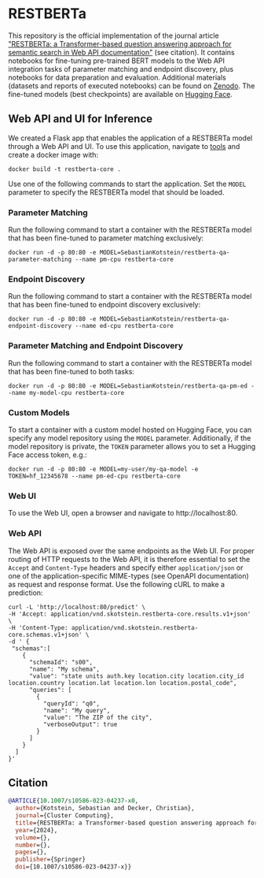 # RESTBERTa
This repository is the official implementation of the journal article ["RESTBERTa: a Transformer-based question answering approach for semantic search in Web API documentation"](https://link.springer.com/article/10.1007/s10586-023-04237-x) (see citation). It contains notebooks for fine-tuning pre-trained BERT models to the Web API integration tasks of parameter matching and endpoint discovery, plus notebooks for data preparation and evaluation.
Additional materials (datasets and reports of executed notebooks) can be found on [Zenodo](https://zenodo.org/records/10118349). The fine-tuned models (best checkpoints) are available on [Hugging Face](https://huggingface.co/SebastianKotstein).

## Web API and UI for Inference
We created a Flask app that enables the application of a RESTBERTa model through a Web API and UI.
To use this application, navigate to [tools](https://github.com/SebastianKotstein/RESTBERTa/tree/master/tools) and create a docker image with:
```
docker build -t restberta-core .
```
Use one of the following commands to start the application. Set the ```MODEL``` parameter to specify the RESTBERTa model that should be loaded.

### Parameter Matching
Run the following command to start a container with the RESTBERTa model that has been fine-tuned to parameter matching exclusively:
```
docker run -d -p 80:80 -e MODEL=SebastianKotstein/restberta-qa-parameter-matching --name pm-cpu restberta-core
```
### Endpoint Discovery
Run the following command to start a container with the RESTBERTa model that has been fine-tuned to endpoint discovery exclusively:
```
docker run -d -p 80:80 -e MODEL=SebastianKotstein/restberta-qa-endpoint-discovery --name ed-cpu restberta-core
```
### Parameter Matching and Endpoint Discovery
Run the following command to start a container with the RESTBERTa model that has been fine-tuned to both tasks:
```
docker run -d -p 80:80 -e MODEL=SebastianKotstein/restberta-qa-pm-ed --name my-model-cpu restberta-core
```
### Custom Models
To start a container with a custom model hosted on Hugging Face, you can specify any model repository using the ```MODEL``` parameter. Additionally, if the model repository is private, the ```TOKEN``` parameter allows you to set a Hugging Face access token, e.g.:
```
docker run -d -p 80:80 -e MODEL=my-user/my-qa-model -e TOKEN=hf_12345678 --name pm-ed-cpu restberta-core
```
### Web UI
To use the Web UI, open a browser and navigate to http://localhost:80.

### Web API
The Web API is exposed over the same endpoints as the Web UI. For proper routing of HTTP requests to the Web API, it is therefore essential to set the ```Accept``` and ```Content-Type``` headers and
specify either ```application/json``` or one of the application-specific MIME-types (see OpenAPI documentation) as request and response format.
Use the following cURL to make a prediction:
```
curl -L 'http://localhost:80/predict' \
-H 'Accept: application/vnd.skotstein.restberta-core.results.v1+json' \
-H 'Content-Type: application/vnd.skotstein.restberta-core.schemas.v1+json' \
-d ' {
 "schemas":[
    {
      "schemaId": "s00",
      "name": "My schema",
      "value": "state units auth.key location.city location.city_id location.country location.lat location.lon location.postal_code",
      "queries": [
        {
          "queryId": "q0",
          "name": "My query",
          "value": "The ZIP of the city",
          "verboseOutput": true
        }
      ]
    }
  ]
}'
```

## Citation
```bibtex
@ARTICLE{10.1007/s10586-023-04237-x0,
  author={Kotstein, Sebastian and Decker, Christian},
  journal={Cluster Computing}, 
  title={RESTBERTa: a Transformer-based question answering approach for semantic search in Web API documentation}, 
  year={2024},
  volume={},
  number={},
  pages={},
  publisher={Springer}
  doi={10.1007/s10586-023-04237-x}}
```
